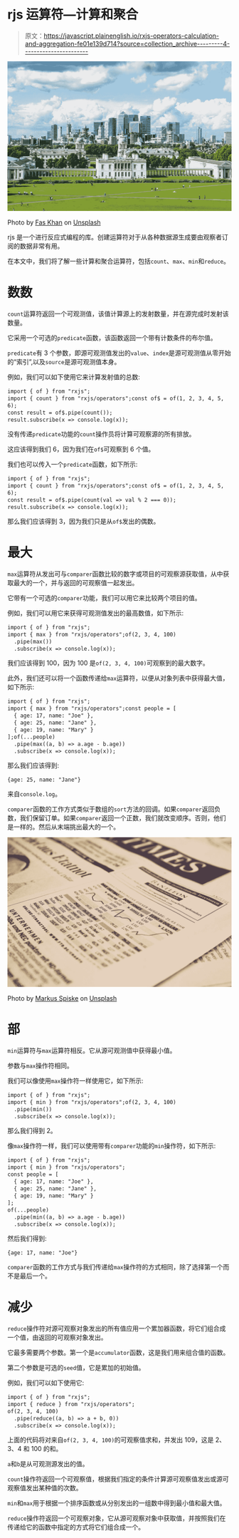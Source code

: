 # rjs 运算符—计算和聚合

> 原文：<https://javascript.plainenglish.io/rxjs-operators-calculation-and-aggregation-fe01e139d714?source=collection_archive---------4----------------------->

![](img/636298e4ed0de8c48c36760cdbbc406e.png)

Photo by [Fas Khan](https://unsplash.com/@fasbytes?utm_source=medium&utm_medium=referral) on [Unsplash](https://unsplash.com?utm_source=medium&utm_medium=referral)

rjs 是一个进行反应式编程的库。创建运算符对于从各种数据源生成要由观察者订阅的数据非常有用。

在本文中，我们将了解一些计算和聚合运算符，包括`count`、`max`、`min`和`reduce`。

# 数数

`count`运算符返回一个可观测值，该值计算源上的发射数量，并在源完成时发射该数量。

它采用一个可选的`predicate`函数，该函数返回一个带有计数条件的布尔值。

`predicate`有 3 个参数，即源可观测值发出的`value`、`index`是源可观测值从零开始的“索引”,以及`source`是源可观测值本身。

例如，我们可以如下使用它来计算发射值的总数:

```
import { of } from "rxjs";
import { count } from "rxjs/operators";const of$ = of(1, 2, 3, 4, 5, 6);
const result = of$.pipe(count());
result.subscribe(x => console.log(x));
```

没有传递`predicate`功能的`count`操作员将计算可观察源的所有排放。

这应该得到我们 6，因为我们在`of$`可观察到 6 个值。

我们也可以传入一个`predicate`函数，如下所示:

```
import { of } from "rxjs";
import { count } from "rxjs/operators";const of$ = of(1, 2, 3, 4, 5, 6);
const result = of$.pipe(count(val => val % 2 === 0));
result.subscribe(x => console.log(x));
```

那么我们应该得到 3，因为我们只是从`of$`发出的偶数。

# 最大

`max`运算符从发出可与`comparer`函数比较的数字或项目的可观察源获取值，从中获取最大的一个，并与返回的可观察值一起发出。

它带有一个可选的`comparer`功能，我们可以用它来比较两个项目的值。

例如，我们可以用它来获得可观测值发出的最高数值，如下所示:

```
import { of } from "rxjs";
import { max } from "rxjs/operators";of(2, 3, 4, 100)
  .pipe(max())
  .subscribe(x => console.log(x));
```

我们应该得到 100，因为 100 是`of(2, 3, 4, 100)`可观察到的最大数字。

此外，我们还可以将一个函数传递给`max`运算符，以便从对象列表中获得最大值，如下所示:

```
import { of } from "rxjs";
import { max } from "rxjs/operators";const people = [
  { age: 17, name: "Joe" },
  { age: 25, name: "Jane" },
  { age: 19, name: "Mary" }
];of(...people)
  .pipe(max((a, b) => a.age - b.age))
  .subscribe(x => console.log(x));
```

那么我们应该得到:

```
{age: 25, name: "Jane"}
```

来自`console.log`。

`comparer`函数的工作方式类似于数组的`sort`方法的回调。如果`comparer`返回负数，我们保留订单。如果`comparer`返回一个正数，我们就改变顺序。否则，他们是一样的。然后从末端挑出最大的一个。

![](img/c26f2a298e2a8945b3ed97b394f39206.png)

Photo by [Markus Spiske](https://unsplash.com/@markusspiske?utm_source=medium&utm_medium=referral) on [Unsplash](https://unsplash.com?utm_source=medium&utm_medium=referral)

# 部

`min`运算符与`max`运算符相反。它从源可观测值中获得最小值。

参数与`max`操作符相同。

我们可以像使用`max`操作符一样使用它，如下所示:

```
import { of } from "rxjs";
import { min } from "rxjs/operators";of(2, 3, 4, 100)
  .pipe(min())
  .subscribe(x => console.log(x));
```

那么我们得到 2。

像`max`操作符一样，我们可以使用带有`comparer`功能的`min`操作符，如下所示:

```
import { of } from "rxjs";
import { min } from "rxjs/operators";
const people = [
  { age: 17, name: "Joe" },
  { age: 25, name: "Jane" },
  { age: 19, name: "Mary" }
];
of(...people)
  .pipe(min((a, b) => a.age - b.age))
  .subscribe(x => console.log(x));
```

然后我们得到:

```
{age: 17, name: "Joe"}
```

`comparer`函数的工作方式与我们传递给`max`操作符的方式相同，除了选择第一个而不是最后一个。

# 减少

`reduce`操作符对源可观察对象发出的所有值应用一个累加器函数，将它们组合成一个值，由返回的可观察对象发出。

它最多需要两个参数。第一个是`accumulator`函数，这是我们用来组合值的函数。

第二个参数是可选的`seed`值，它是累加的初始值。

例如，我们可以如下使用它:

```
import { of } from "rxjs";
import { reduce } from "rxjs/operators";
of(2, 3, 4, 100)
  .pipe(reduce((a, b) => a + b, 0))
  .subscribe(x => console.log(x));
```

上面的代码将对来自`of(2, 3, 4, 100)`的可观察值求和，并发出 109，这是 2、3、4 和 100 的和。

`a`和`b`是从可观测源发出的值。

`count`操作符返回一个可观察值，根据我们指定的条件计算源可观察值发出或源可观察值发出某种值的次数。

`min`和`max`用于根据一个排序函数或从分别发出的一组数中得到最小值和最大值。

`reduce`操作符返回一个可观察对象，它从源可观察对象中获取值，并按照我们在传递给它的函数中指定的方式将它们组合成一个。